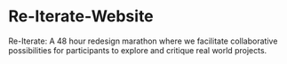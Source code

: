 # Re-Iterate-Website

Re-Iterate: A 48 hour redesign marathon where we facilitate collaborative possibilities for participants to explore and critique real world projects.

